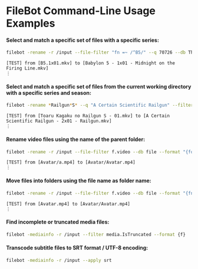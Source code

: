 # FileBot Command-Line Usage Examples



#### Select and match a specific set of files with a specific series:
```sh
filebot -rename -r /input --file-filter "fn =~ /^B5/" --q 70726 --db TheTVDB -non-strict --action TEST --log INFO
```
```
[TEST] from [B5.1x01.mkv] to [Babylon 5 - 1x01 - Midnight on the Firing Line.mkv]
⋮
```



#### Select and match a specific set of files from the current working directory with a specific series and season:
```sh
filebot -rename *Railgun*S* --q "A Certain Scientific Railgun" --filter "s == 2" -non-strict --action TEST --log INFO
```
```
[TEST] from [Toaru Kagaku no Railgun S - 01.mkv] to [A Certain Scientific Railgun - 2x01 - Railgun.mkv]
⋮
```



#### Rename video files using the name of the parent folder:
```sh
filebot -rename -r /input --file-filter f.video --db file --format "{folder.name}" --action TEST --log INFO
```
```
[TEST] from [Avatar/a.mp4] to [Avatar/Avatar.mp4]
⋮
```



#### Move files into folders using the file name as folder name:
```sh
filebot -rename -r /input --file-filter f.video --db file --format "{fn}/{fn}" --action TEST --log INFO
```
```
[TEST] from [Avatar.mp4] to [Avatar/Avatar.mp4]
⋮
```


#### Find incomplete or truncated media files:
```sh
filebot -mediainfo -r /input --filter media.IsTruncated --format {f}
```



#### Transcode subtitle files to SRT format / UTF-8 encoding:
```sh
filebot -mediainfo -r /input --apply srt
```
